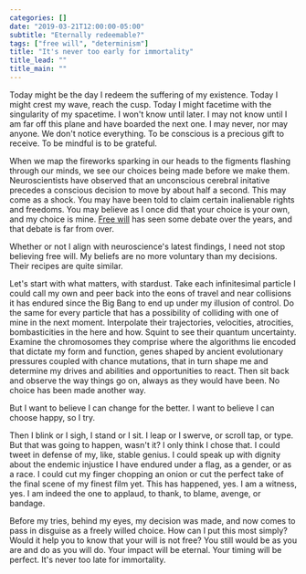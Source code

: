 ```yaml
---
categories: []
date: "2019-03-21T12:00:00-05:00"
subtitle: "Eternally redeemable?"
tags: ["free will", "determinism"]
title: "It's never too early for immortality"
title_lead: ""
title_main: ""
---
```


Today might be the day I redeem the suffering of my existence.  Today I might crest my wave, reach the cusp.  Today I might facetime with the singularity of my spacetime.  I won't know until later.  I may not know until I am far off this plane and have boarded the next one.  I may never, nor may anyone.  We don't notice everything.  To be conscious is a precious gift to receive.  To be mindful is to be grateful.

When we map the fireworks sparking in our heads to the figments flashing through our minds, we see our choices being made before we make them.  Neuroscientists have observed that an unconscious cerebral initative precedes a conscious decision to move by about half a second.  This may come as a shock.  You may have been told to claim certain inalienable rights and freedoms.  You may believe as I once did that your choice is your own, and my choice is mine.  [Free will](https://www.wikiwand.com/en/Free_will) has seen some debate over the years, and that debate is far from over.

Whether or not I align with neuroscience's latest findings, I need not stop believing free will.  My beliefs are no more voluntary than my decisions.  Their recipes are quite similar.

Let's start with what matters, with stardust.  Take each infinitesimal particle I could call my own and peer back into the eons of travel and near collisions it has endured since the Big Bang to end up under my illusion of control.  Do the same for every particle that has a possibility of colliding with one of mine in the next moment.  Interpolate their trajectories, velocities, atrocities, bombasticities in the here and how.  Squint to see their quantum uncertainty.  Examine the chromosomes they comprise where the algorithms lie encoded that dictate my form and function, genes shaped by ancient evolutionary pressures coupled with chance mutations, that in turn shape me and determine my drives and abilities and opportunities to react.  Then sit back and observe the way things go on, always as they would have been.  No choice has been made another way.

But I want to believe I can change for the better.  I want to believe I can choose happy, so I try.

Then I blink or I sigh, I stand or I sit.  I leap or I swerve, or scroll tap, or type.  But that was going to happen, wasn't it?  I only think I chose that.  I could tweet in defense of my, like, stable genius.  I could speak up with dignity about the endemic injustice I have endured under a flag, as a gender, or as a race.  I could cut my finger chopping an onion or cut the perfect take of the final scene of my finest film yet.  This has happened, yes.  I am a witness, yes.  I am indeed the one to applaud, to thank, to blame, avenge, or bandage.

Before my tries, behind my eyes, my decision was made, and now comes to pass in disguise as a freely willed choice.  How can I put this most simply?  Would it help you to know that your will is not free?  You still would be as you are and do as you will do.  Your impact will be eternal.  Your timing will be perfect.  It's never too late for immortality.
